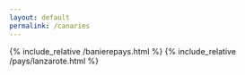 ```yaml
---
layout: default
permalink: /canaries
---
```


{% include_relative /banierepays.html %}
{% include_relative /pays/lanzarote.html %}
